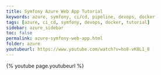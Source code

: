 ```yaml
---
title: Symfony Azure Web App Tutorial
keywords: azure, symfony, ci/cd, pipeline, devops, docker
tags: [azure, ci_cd, symfony, devops, docker, tutorial]
sidebar: azure_sidebar
toc: false
permalink: azure-symfony-web-app.html
folder: azure
youtubeurl: https://www.youtube.com/watch?v=ho8-vK0L1_8
---
```



{% youtube page.youtubeurl %}